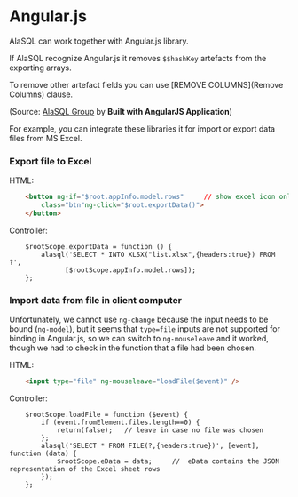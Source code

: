 # Angular.js

AlaSQL can work together with Angular.js library. 

If AlaSQL recognize Angular.js it removes ```$$hashKey``` artefacts from the exporting arrays.

To remove other artefact fields you can use [REMOVE COLUMNS](Remove Columns) clause.

(Source: [AlaSQL Group](https://groups.google.com/forum/?utm_medium=email&utm_source=footer#!msg/alasql/w9uavEdVHAU/k4KXf2Pv3WoJ) by **Built with AngularJS Application**)

For example, you can integrate these libraries it for import or export data files from MS Excel.

### Export file to Excel 
HTML:
```html
    <button ng-if="$root.appInfo.model.rows"     // show excel icon only if there are rows in the grid 
        class="btn"ng-click="$root.exportData()">
    </button> 
```
Controller:
```
    $rootScope.exportData = function () {
        alasql('SELECT * INTO XLSX("list.xlsx",{headers:true}) FROM ?', 
              [$rootScope.appInfo.model.rows]);   
    };
```

### Import data from file in client computer

Unfortunately, we cannot use ```ng-change``` because the input needs to be bound (```ng-model```), but it seems that ```type=file``` inputs are not supported for binding in Angular.js, so we can switch to ```ng-mouseleave``` and it worked, though we had to check in the function that a file had been chosen.

HTML:
```html
    <input type="file" ng-mouseleave="loadFile($event)" />
```
Controller:
```
    $rootScope.loadFile = function ($event) {
        if (event.fromElement.files.length==0) {
            return(false);   // leave in case no file was chosen
        };
        alasql('SELECT * FROM FILE(?,{headers:true})', [event], function (data) {
            $rootScope.eData = data;     //  eData contains the JSON representation of the Excel sheet rows
        }); 
    };
```
